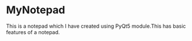 # MyNotepad
This is a notepad which I have created using PyQt5 module.This has basic features of a notepad.
